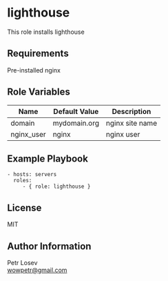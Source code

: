 lighthouse
=========

This role installs lighthouse

Requirements
------------

Pre-installed nginx

Role Variables
--------------

| Name           | Default Value | Description                        |
| -------------- | ------------- | -----------------------------------|
| domain | mydomain.org | nginx site name |
| nginx_user | nginx | nginx user |

Example Playbook
----------------

    - hosts: servers
      roles:
         - { role: lighthouse }

License
-------

MIT

Author Information
------------------

Petr Losev  
wowpetr@gmail.com